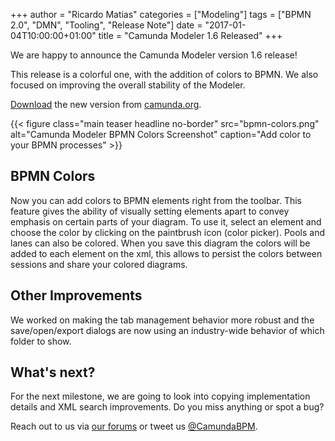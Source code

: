+++
author = "Ricardo Matias"
categories = ["Modeling"]
tags = ["BPMN 2.0", "DMN", "Tooling", "Release Note"]
date = "2017-01-04T10:00:00+01:00"
title = "Camunda Modeler 1.6 Released"
+++

We are happy to announce the Camunda Modeler version 1.6 release!

This release is a colorful one, with the addition of colors to BPMN. We also focused on improving the overall stability of the Modeler.

[Download](https://camunda.org/bpmn/tool/) the new version from [camunda.org](https://camunda.org/bpmn/tool/).

<!--more-->

<style>
  @media(min-width: 900px) {
    figure.main.teaser.headline {
      margin-left: -120px !important;
      margin-right: -120px !important;
    }
  }
</style>

{{< figure class="main teaser headline no-border" src="bpmn-colors.png" alt="Camunda Modeler BPMN Colors Screenshot" caption="Add color to your BPMN processes" >}}

## BPMN Colors

Now you can add colors to BPMN elements right from the toolbar. This feature gives the ability of visually setting elements apart to convey emphasis on certain parts of your diagram. To use it, select an element and choose the color by clicking on the paintbrush icon (color picker). Pools and lanes can also be colored. When you save this diagram the colors will be added to each element on the xml, this allows to persist the colors between sessions and share your colored diagrams.

## Other Improvements

We worked on making the tab management behavior more robust and the save/open/export dialogs are now using an industry-wide behavior of which folder to show.

## What's next?

For the next milestone, we are going to look into copying implementation details and XML search improvements. Do you miss anything or spot a bug?

Reach out to us via [our forums](https://forum.camunda.org/c/modeler) or tweet us [@CamundaBPM](https://twitter.com/CamundaBPM).
